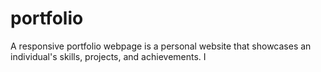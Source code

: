 # portfolio
A responsive portfolio webpage is a personal website that showcases an individual's skills, projects, and achievements. I
